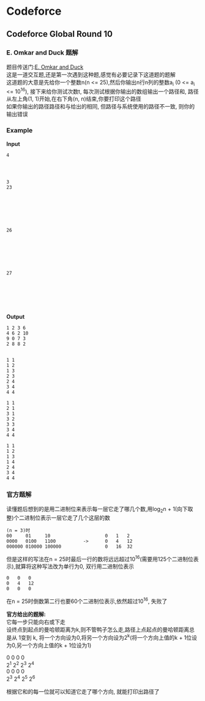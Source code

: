 # Codeforce
## Codeforce Global Round 10
### E. Omkar and Duck 题解
题目传送门:[E. Omkar and Duck](https://codeforces.com/contest/1392/problem/E, "E. Omkar and Duck")  
这是一道交互题,还是第一次遇到这种题,感觉有必要记录下这道题的题解  
这道题的大意是先给你一个整数n(n <= 25),然后你输出n行n列的整数a<sub>i</sub> (0 <= a<sub>i</sub> <= 10<sup>16</sup>), 接下来给你测试次数t, 每次测试根据你输出的数组输出一个路径和, 路径从左上角(1, 1)开始,在右下角(n, n)结束,你要打印这个路径  
如果你输出的路径路径和与给出的相同, 但路径与系统使用的路径不一致, 则你的输出错误 
### Example
**Input**
```
4




3
23







26







27







```
**Output**
```
1 2 3 6
4 6 2 10
9 0 7 3
2 8 8 2


1 1
1 2
1 3
2 3
2 4
3 4
4 4

1 1
2 1
3 1
3 2
3 3
3 4
4 4

1 1
1 2
1 3
1 4
2 4
3 4
4 4
```
### 官方题解
读懂题后想到的是用二进制位来表示每一层它走了哪几个数,用log<sub>2</sub>n + 1(向下取整)个二进制位表示一层它走了几个这层的数
```
(n = 3)时
00     01     10                    0   1   2
0000   0100   1100          ->      0   4   12
000000 010000 100000                0   16  32
```
但是这样的写法在n = 25时最后一行的数将远远超过10<sup>16</sup>(需要用125个二进制位表示),就算将这种写法改为单行为0, 双行用二进制位表示   
```
0   0   0
0   4   12
0   0   0
```
在n = 25时倒数第二行也要60个二进制位表示,依然超过10<sup>16</sup>, 失败了  
 
**官方给出的题解:**  
它每一步只能向右或下走  
设终点到起点的曼哈顿距离为k,则不管鸭子怎么走,路径上点起点的曼哈顿距离总是从 1变到 k,
将一个方向设为0,将另一个方向设为2<sup>k</sup>(将一个方向上值的k + 1位设为0,另一个方向上值的k + 1位设为1)

0	0   0   0  
2<sup>1</sup>	2<sup>2</sup>	2<sup>3</sup>	2<sup>4</sup>  
0	0	0	0  
2<sup>3</sup>	2<sup>4</sup>	2<sup>5</sup>	2<sup>6</sup>  
  
根据它和的每一位就可以知道它走了哪个方向, 就能打印出路径了